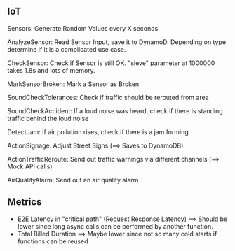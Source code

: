 ## IoT

Sensors: Generate Random Values every X seconds

AnalyzeSensor: Read Sensor Input, save it to DynamoD. Depending on type determine if it is a complicated use case.

CheckSensor: Check if Sensor is still OK. "sieve" parameter at 1000000 takes 1.8s and lots of memory.

MarkSensorBroken: Mark a Sensor as Broken

SoundCheckTolerances: Check if traffic should be rerouted from area

SoundCheckAccident: If a loud noise was heard, check if there is standing traffic behind the loud noise

DetectJam: If air pollution rises, check if there is a jam forming

ActionSignage: Adjust Street Signs (==> Saves to DynamoDB)

ActionTrafficReroute: Send out traffic warnings via different channels (==> Mock API calls)

AirQualityAlarm: Send out an air quality alarm

## Metrics

- E2E Latency in "critical path" (Request Response Latency) ==> Should be lower since long async calls can be performed by another function.
- Total Billed Duration ==> Maybe lower since not so many cold starts if functions can be reused